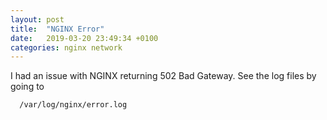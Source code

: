 ```yaml
---
layout: post
title:  "NGINX Error"
date:   2019-03-20 23:49:34 +0100
categories: nginx network
---
```

I had an issue with NGINX returning 502 Bad Gateway. See the log files by going to


```
  /var/log/nginx/error.log
```